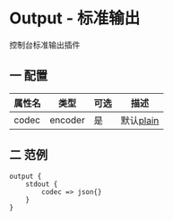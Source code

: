# Output - 标准输出

控制台标准输出插件

## 一 配置

| 属性名   | 类型      | 可选   | 描述                                       |
| ----- | ------- | ---- | ---------------------------------------- |
| codec | encoder | 是    | 默认[plain](../tauris-codecs/docs/plain_encoder.md) |

## 二 范例

```
output {
    stdout {
        codec => json{}
    }
}
```

